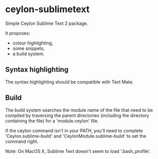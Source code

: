 ceylon-sublimetext
==================

Simple Ceylon Sublime Text 2 package.

It proposes:
- colour highlighting,
- some snippets,
- a build system.

Syntax highlighting
-------------------

The syntax highlighting should be compatible with Text Mate.


Build
-----

The build system searches the module name of the file that need to be compiled by traversing the parent directories (including the directory containing the file) for a 'module.ceylon' file. 

If the ceylon command isn't in your PATH, you'll need to complete 'Ceylon.sublime-build' and 'CeylonModule.sublime-build' to set the command right.

Note: On MacOS X, Sublime Text doesn't seem to load '.bash_profile'.
